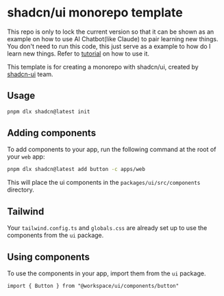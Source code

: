 # shadcn/ui monorepo template

This repo is only to lock the current version so that it can be shown as an example on how to use AI Chatbot(like Claude) to pair learning new things. You don't need to run this code, this just serve as a example to how do I learn new things. Refer to [tutorial](?) on how to use it.

This template is for creating a monorepo with shadcn/ui, created by [shadcn-ui](https://github.com/shadcn-ui) team.

## Usage

```bash
pnpm dlx shadcn@latest init
```

## Adding components

To add components to your app, run the following command at the root of your `web` app:

```bash
pnpm dlx shadcn@latest add button -c apps/web
```

This will place the ui components in the `packages/ui/src/components` directory.

## Tailwind

Your `tailwind.config.ts` and `globals.css` are already set up to use the components from the `ui` package.

## Using components

To use the components in your app, import them from the `ui` package.

```tsx
import { Button } from "@workspace/ui/components/button"
```
